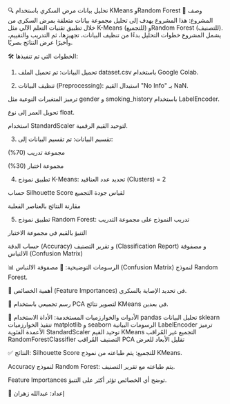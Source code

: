 🔍 تحليل بيانات مرض السكري باستخدام KMeans وRandom Forest
📁 وصف المشروع:
هذا المشروع يهدف إلى تحليل مجموعة بيانات متعلقة بمرض السكري من خلال تطبيق تقنيات التعلم الآلي مثل K-Means (للتجميع) وRandom Forest (للتصنيف).
يشمل المشروع خطوات التحليل بدءًا من تنظيف البيانات، تجهيزها، ثم التدريب والتقييم، وأخيرًا عرض النتائج بصريًا.

🛠️ الخطوات التي تم تنفيذها:
1. تحميل البيانات:
تم تحميل الملف dataset.csv باستخدام Google Colab.

2. تنظيف البيانات (Preprocessing):
استبدال القيم "No Info" بـ NaN.

ترميز المتغيرات النوعية مثل gender و smoking_history باستخدام LabelEncoder.

تحويل العمر إلى نوع float.

استخدام StandardScaler لتوحيد القيم الرقمية.

3. تقسيم البيانات:
تم تقسيم البيانات إلى:

مجموعة تدريب (70%)

مجموعة اختبار (30%)

4. تطبيق نموذج K-Means:
تحديد عدد العناقيد (Clusters) = 2

حساب Silhouette Score لقياس جودة التجميع

مقارنة النتائج بالعناصر الفعلية

5. تطبيق نموذج Random Forest:
تدريب النموذج على مجموعة التدريب

التنبؤ بالقيم في مجموعة الاختبار

حساب الدقة (Accuracy) و تقرير التصنيف (Classification Report) و مصفوفة الالتباس (Confusion Matrix)

📊 الرسومات التوضيحية:
🔵 مصفوفة الالتباس (Confusion Matrix) لنموذج Random Forest.

🌲 أهمية الخصائص (Feature Importances) في تحديد الإصابة بالسكري.

🔶 رسم تجميعي باستخدام PCA لتصوير نتائج KMeans في بعدين.

🧠 الأدوات والخوارزميات المستخدمة:
الأداة	الاستخدام
pandas	تحليل البيانات
sklearn	تنفيذ الخوارزميات
matplotlib و seaborn	الرسومات البيانية
LabelEncoder	ترميز الأعمدة الفئوية
StandardScaler	توحيد القيم
KMeans	التجميع غير المُراقب
RandomForestClassifier	التصنيف المُراقب
PCA	تقليل الأبعاد للعرض

✅ النتائج:
Silhouette Score للتجميع: يتم طباعته من نموذج KMeans.

Accuracy لنموذج Random Forest: يتم طباعته مع تقرير التصنيف.

Feature Importances توضح أي الخصائص تؤثر أكثر على التنبؤ.

👤 إعداد: عبدالله زهران
